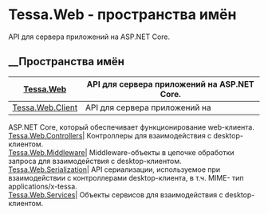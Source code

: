 # Tessa.Web - пространства имён
API для сервера приложений на ASP.NET Core.
##  __Пространства имён
[Tessa.Web](N_Tessa_Web.htm)| API для сервера приложений на ASP.NET Core.  
---|---  
[Tessa.Web.Client](G_Tessa_Web_Client.htm)| API для сервера приложений на
ASP.NET Core, который обеспечивает функционирование web-клиента.  
[Tessa.Web.Controllers](N_Tessa_Web_Controllers.htm)| Контроллеры для
взаимодействия с desktop-клиентом.  
[Tessa.Web.Middleware](N_Tessa_Web_Middleware.htm)| Middleware-объекты в
цепочке обработки запроса для взаимодействия с desktop-клиентом.  
[Tessa.Web.Serialization](N_Tessa_Web_Serialization.htm)| API сериализации,
используемое при взаимодействии с контроллерами desktop-клиента, в т.ч. MIME-
тип applications/x-tessa.  
[Tessa.Web.Services](N_Tessa_Web_Services.htm)| Объекты сервисов для
взаимодействия с desktop-клиентом.
